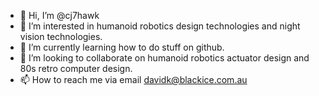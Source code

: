 - 👋 Hi, I’m @cj7hawk
- 👀 I’m interested in humanoid robotics design technologies and night vision technologies.
- 🌱 I’m currently learning how to do stuff on github.
- 💞️ I’m looking to collaborate on humanoid robotics actuator design and 80s retro computer design.
- 📫 How to reach me via email davidk@blackice.com.au

<!---
cj7hawk/cj7hawk is a ✨ special ✨ repository because its `README.md` (this file) appears on your GitHub profile.
You can click the Preview link to take a look at your changes.
--->

